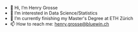 - 👋 Hi, I’m Henry Grosse
- 👀 I’m interested in Data Science/Statistics
- 🌱 I’m currently finishing my Master's Degree at ETH Zürich
- 📫 How to reach me: henry.grosse@bluewin.ch

<!---
h-grosse/h-grosse is a ✨ special ✨ repository because its `README.md` (this file) appears on your GitHub profile.
You can click the Preview link to take a look at your changes.
--->
